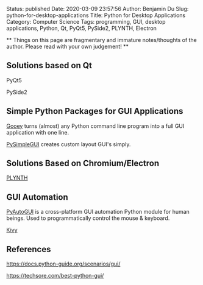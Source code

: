 Status: published
Date: 2020-03-09 23:57:56
Author: Benjamin Du
Slug: python-for-desktop-applications
Title: Python for Desktop Applications
Category: Computer Science
Tags: programming, GUI, desktop applications, Python, Qt, PyQt5, PySide2, PLYNTH, Electron

**
Things on this page are fragmentary and immature notes/thoughts of the author.
Please read with your own judgement!
**

## Solutions based on Qt

PyQt5

PySide2

## Simple Python Packages for GUI Applications

[Gooey](https://github.com/chriskiehl/Gooey)
turns (almost) any Python command line program 
into a full GUI application with one line.

[PySimpleGUI](https://github.com/PySimpleGUI/PySimpleGUI)
creates custom layout GUI's simply.


## Solutions Based on Chromium/Electron

[PLYNTH](https://www.plynth.net/)

## GUI Automation

[PyAutoGUI](https://github.com/asweigart/pyautogui)
is a cross-platform GUI automation Python module for human beings. 
Used to programmatically control the mouse & keyboard.


[Kivy](https://github.com/kivy/kivy)

## References

https://docs.python-guide.org/scenarios/gui/

https://techsore.com/best-python-gui/